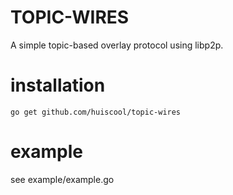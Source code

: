 # TOPIC-WIRES

A simple topic-based overlay protocol using libp2p.

# installation

```
go get github.com/huiscool/topic-wires
```

# example

see example/example.go